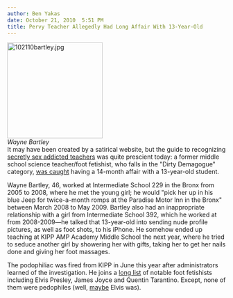 ```yaml
---
author: Ben Yakas
date: October 21, 2010  5:51 PM
title: Pervy Teacher Allegedly Had Long Affair With 13-Year-Old
---
```


<p><span class="mt-enclosure mt-enclosure-image" style="display: inline;"> </span></p><div class="image-left" style=" width:220px; "> <img alt="102110bartley.jpg" src="https://web.archive.org/web/20110811122306im_/http://gothamist.com/attachments/byakas/102110bartley.jpg" width="220" height="220"> <br> <i>Wayne Bartley</i></div> It may have been created by a satirical website, but the guide to recognizing <a href="https://web.archive.org/web/20110811122306/http://gothamist.com/2010/10/21/a_guide_to_recognizing_your_secretl.php">secretly sex addicted teachers</a> was quite prescient today: a former middle school science teacher/foot fetishist, who falls in the &quot;Dirty Demagogue&quot; category, <a href="https://web.archive.org/web/20110811122306/http://www.nydailynews.com/news/ny_crime/2010/10/21/2010-10-21_teacher_with_foot_fetish_had_sex_with_underage_student_at_motel_probe_finds.html">was caught</a> having a 14-month affair with a 13-year-old student. <p></p>

<p>Wayne Bartley, 46, worked at Intermediate School 229 in the Bronx from 2005 to 2008, where he met the young girl; he would &quot;pick her up in his blue Jeep for twice-a-month romps at the Paradise Motor Inn in the Bronx&quot; between March 2008 to May 2009. Bartley also had an inappropriate relationship with a girl from Intermediate School 392, which he worked at from 2008-2009&#x2014;he talked that 13-year-old into sending nude profile pictures,  as well as foot shots, to his iPhone. He somehow ended up teaching at KIPP AMP Academy Middle School the next year, where he tried to seduce another girl by showering her with gifts, taking her to get her nails done and giving her foot massages. </p>

<p>The podophiliac was fired from KIPP in June this year after administrators learned of the investigation. He joins a <a href="https://web.archive.org/web/20110811122306/http://en.wikipedia.org/wiki/Foot_fetishism">long list</a> of notable foot fetishists including Elvis Presley, James Joyce and Quentin Tarantino. Except, none of them were pedophiles (well, <a href="https://web.archive.org/web/20110811122306/http://en.wikipedia.org/wiki/Personal_relationships_of_Elvis_Presley">maybe</a> Elvis was). </p>